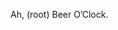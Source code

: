 <!--
id: 4444028966
link: http://kevinisom.info/post/4444028966/ah-root-beer-oclock
slug: ah-root-beer-oclock
date: Sat Apr 09 2011 09:29:08 GMT+1200 (NZST)
raw: {"blog_name":"kevinisom","id":4444028966,"post_url":"http://kevinisom.info/post/4444028966/ah-root-beer-oclock","slug":"ah-root-beer-oclock","type":"text","date":"2011-04-08 21:29:08 GMT","timestamp":1302298148,"state":"published","format":"html","reblog_key":"U29zvDSN","tags":[],"short_url":"http://tmblr.co/Zw68Yy48ue0c","highlighted":[],"feed_item":"http://twitter.com/kev_nz/statuses/56205046022545408","from_feed_id":"650289","note_count":0,"title":null,"body":"<p>Ah, (root) Beer O&#8217;Clock.</p>"}
publish: 2011-04-09
tags: 
title: null
-->


Ah, (root) Beer O’Clock.


